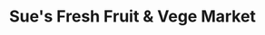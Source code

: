 ---
title: "Sue's Fresh Fruit & Vege Market"
url: /paraparaumu/sues-fresh-fruit-and-vege-market/
shop: greengrocer
---